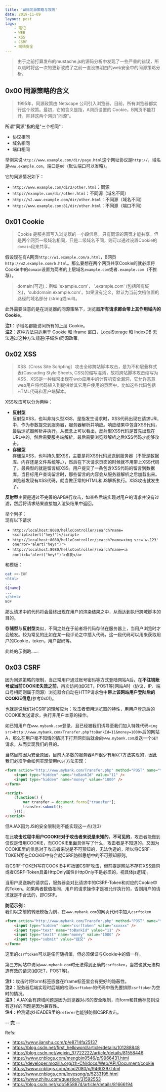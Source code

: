 ```yaml
---
title: 'WEB同源策略与攻防'
date: 2019-11-09
layout: post
tags:
    - 笔记
    - WEB
    - XSS
    - CSRF
    - 网络安全
---
```


> 由于之前打算发布的mustache.js的源码分析中发现了一些严重的错误，所以临时将这一次的更新改成了之前一直没搞明白的web安全中的同源策略分析。

## 0x00 同源策略的含义
> 1995年，同源政策由 Netscape 公司引入浏览器。目前，所有浏览器都实行这个政策。最初，它的含义是指，A网页设置的 Cookie，B网页不能打开，除非这两个网页"同源"。

所谓"同源"指的是"三个相同"：
- 协议相同
- 域名相同
- 端口相同

举例来说`http://www.example.com/dir/page.html`这个网址协议是`http://`，域名是`www.example.com`，端口是`80`（默认端口可以省略）。

它的同源情况如下：
- `http://www.example.com/dir2/other.html`：同源
- `http://example.com/dir/other.html`：不同源（域名不同）
- `http://v2.www.example.com/dir/other.html`：不同源（域名不同）
- `http://www.example.com:81/dir/other.html`：不同源（端口不同）

## 0x01 Cookie
> Cookie 是服务器写入浏览器的一小段信息，只有同源的网页才能共享。但是两个网页一级域名相同，只是二级域名不同，则可以通过设置Cookie的`domain`段来共享。

假设现在有A网页`http://w1.example.com/a.html`，B网页`http://w2.example.com/b.html`。那么要想在两个网页共享Cookie的就必须将Cookie中的`domain`设置为两者的上层域名`example.com`或者`.example.com`（不推荐）。

> domain(可选)：例如 'example.com'， '.example.com' (包括所有域名)，'subdomain.example.com'。如果没有定义，默认为当前文档位置的路径的域名部分 (string或null)。

此外需要注意的是在浏览器的同源策略下，浏览器**所有请求都会带上其作用域内的Cookie**。

**注1**：子域名都能访问所有的上层 Cookie。  
**注2**：这种方法只适用于 Cookie 和 iframe 窗口，LocalStorage 和 IndexDB 无法通过这种方法规避(子域名)同源政策。  

## 0x02 XSS
> XSS（Cross Site Scripting）攻击全称跨站脚本攻击，是为不和层叠样式表(Cascading Style Sheets, CSS)的缩写混淆，故将跨站脚本攻击缩写为XSS，XSS是一种经常出现在web应用中的计算机安全漏洞，它允许恶意web用户将代码植入到提供给其它用户使用的页面中。比如这些代码包括HTML代码和客户端脚本。

XSS攻击可以分为两种：
- **反射型**  
反射型XSS，也叫非持久型XSS，是指发生请求时，XSS代码出现在请求URL中，作为参数提交到服务器，服务器解析并响应。响应结果中包含XSS代码，最后浏览器解析并执行。从概念上可以看出，反射型XSS代码是首先出现在URL中的，然后需要服务端解析，最后需要浏览器解析之后XSS代码才能够攻击。
- **存储型**  
存储型XSS，也叫持久型XSS，主要是将XSS代码发送到服务器（不管是数据库、内存还是文件系统等。），然后在下次请求页面的时候就不用带上XSS代码了。最典型的就是留言板XSS。用户提交了一条包含XSS代码的留言到数据库。当目标用户查询留言时，那些留言的内容会从服务器解析之后加载出来。浏览器发现有XSS代码，就当做正常的HTML和JS解析执行。XSS攻击就发生了。

**反射型**主要是通过不完善的API进行攻击，如某些后端实现对用户的请求并没有过滤，然后将请求结果直接加入渲染结果中返回。

举个列子：  
现有以下请求
- `http://localhost:8080/helloController/search?name=<script>alert("hey!")</script>`
- `http://localhost:8080/helloController/search?name=<img src='w.123' onerror='alert("hey!")'>`
- `http://localhost:8080/helloController/search?name=<a onclick='alert("hey!")'>点我</a>`

和模板：
```bash
cat <<-EOF
<html>
...
${name}
...
</html>
EOF
```

那么请求中的代码将会最终出现在用户的渲染结果之中，从而达到执行跨域脚本的目的。

**存储型**与**反射型**类似，不同之处在于前者将代码存储在服务器上，当用户浏览时才会触发。较为常见的比如在某一段评论之中插入代码，这一段代码可以用来获取用户的Cookie，token，用户密码等。

此处的示例略……

## 0x03 CSRF
因为同源策略的限制，当正常用户通过账号密码等方式登陆网站A后，在**不注销账号或当前COOKIE失效之前**，再次访问(如GET，POST等)网站A时（协议、IP、端口号相同则属于同源）浏览器会自动在HTTP请求包中**带上该网站用户登陆后的COOKIE信息**(参考0x01)。

也就是说我们对CSRF的理解应为：攻击者借用浏览器的特性，用用户登录后的COOKIE发送请求，执行非用户本意的操作。

如已知用户在`www.mybank.com`登录，且已经被我们诱导至我们加入特殊代码`<img src=http://www.mybank.com/Transfer.php?toBankId=11&money=1000>`后的网站A，那么在用户毫不知情的情况下打开网页后就会向`www.mybank.com`发送一个`GET`请求，从而实现我们的目的。

当然目前因为安全原因，目前大多数的服务器API很少有用`GET`方法实现的，因此我们必须学会如何实现使用`POST`方法实现：

```html
<form action="http://www.mybank.com/Transfer.php" method="POST" name="transfer">
    <input type="hidden" name="toBankId" value="11" />
    <input type="hidden" name="money" value="1000" />
</form>

<script>
    (function() {
        var transfer = document.forms["transfer"];
        transfer.submit();
    })();
</script>
```
但AJAX因为JS的安全限制则不能实现这一点(注3)

在此**攻击过程中用户COOKIE对于攻击者来说是未知的、不可见的**，攻击者能做到仅仅是借用COOKIE，而COOKIE里面具体写了什么，攻击者是不知道的。又因为COOKIE里的信息对于攻击者来说是不可预知的，无法伪造的，所以将CSRF-TOKEN写在COOKIE中符合就CSRF防御思想中的不可预知原则。

将CSRF-TOKEN写在COOKIE中可抵御CSRF攻击，但前提是网站不存在XSS漏洞或者CSRF-Token具备HttpOnly属性(HttpOnly不是必须的，视具体js逻辑)。

当用户发送新的请求后，服务器会对比请求中的CSRF-Token和对应的Cookie中的Token。如果两者数值相同，用户的请求操作才是被允许执行的，否则用户的请求就是不合法的，即CSRF。

**防范示例**：  
我们以之前的转账模板为例，在`www.mybank.com`的网页代码中加入`csrftoken`
```html
<form action="http://www.mybank.com/Transfer.php" method="POST" name="transfer">
    <input type="hidden" name="csrftoken" value="xxxxxx" />
    <input type="text" name="toBankId" value="11" />
    <input type="textt" name="money" value="1000" />
    <input type="submit" value="提交" />
</form>
```
这里的`csrftoken`可以是任何随机值，但必须保证与Cookie中的值一样。

第三方网站中访问`www.mybank.com`时无法得到正确的`csrftoken`，当然也就无法构造有效的请求(如GET，POST等)。

**注1**：攻击时将form标签嵌套在iframe标签里会有更好的隐蔽性。  
**注2**：服务器后端实现时后端的检测`csrftoken`的代码中首先要排除`csrftoken`为空时的情况。  
**注3**：AJAX会有跨域问题是因为浏览器对JS的安全限制，而form和其他标签则没有这样的问题是因为兼容性。  
**注4**：检测请求HEADER里的`referer`也能够防御CSRF攻击。  

-- **完** --

Refs:
- https://www.jianshu.com/p/e8714fa25137
- https://blog.csdn.net/first_helloword/article/details/101288848
- https://blog.csdn.net/weixin_37722222/article/details/81558446
- https://www.cnblogs.com/mengbin0546/p/9966431.html
- https://developer.mozilla.org/zh-CN/docs/Web/API/Document/cookie
- https://www.cnblogs.com/mao2080/p/9460397.html
- https://www.cnblogs.com/lovesong/p/5233195.html
- https://www.zhihu.com/question/31592553
- https://blog.csdn.net/sdb5858874/article/details/81666194

